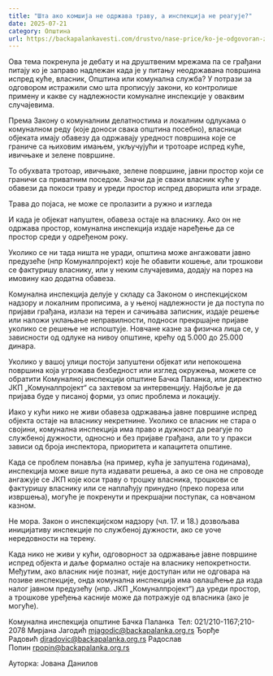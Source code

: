 ```yaml
---
title: "Шта ако комшија не одржава траву, а инспекција не реагује?"
date: 2025-07-21
category: Општина
url: https://backapalankavesti.com/drustvo/nase-price/ko-je-odgovoran-za-nekosenje-trave-ispred-kuce/
---
```


Ова тема покренула је дебату и на друштвеним мрежама па се грађани питају ко је заправо надлежан када је у питању неодржавана површина испред куће, власник, Општина или комунална служба? У потрази за одговором истражили смо шта прописују закони, ко контролише примену и какве су надлежности комуналне инспекције у оваквим случајевима.

Према Закону о комуналним делатностима и локалним одлукама о комуналном реду (које доноси свака општина посебно), власници објеката имају обавезу да одржавају уредност површина које се граниче са њиховим имањем, укључујући и тротоаре испред куће, ивичњаке и зелене површине.

То обухвата тротоар, ивичњаке, зелене површине, јавни простор који се граничи са приватним поседом. Значи да је сваки власник куће у обавези да покоси траву и уреди простор испред дворишта или зграде.

Трава до појаса, не може се пролазити а ружно и изгледа

И када је објекат напуштен, обавеза остаје на власнику. Ако он не одржава простор, комунална инспекција издаје наређење да се простор среди у одређеном року.

Уколико се ни тада ништа не уради, општина може ангажовати јавно предузеће (нпр Комуналпројект) које ће обавити кошење, али трошкови се фактуришу власнику, или у неким случајевима, додају на порез на имовину као додатна обавеза.

Комунална инспекција делује у складу са Законом о инспекцијском надзору и локалним прописима, а у њеној надлежности је да поступа по пријави грађана, излази на терен и сачињава записник, издаје решење или наложи уклањање неправилности, подноси прекршајне пријаве уколико се решење не испоштује. Новчане казне за физичка лица се, у зависности од одлуке на нивоу општине, крећу од 5.000 до 25.000 динара.

Уколико у вашој улици постоји запуштени објекат или непокошена површина која угрожава безбедност или изглед окружења, можете се обратити Комуналној инспекцији општине Бачка Паланка, или директно ЈКП „Комуналпројект“ са захтевом за интервенцију. Најбоље је да пријава буде у писаној форми, уз опис проблема и локацију.

Иако у кући нико не живи обавеза одржавања јавне површине испред објекта остаје на власнику некретнине. Уколико се власник не стара о својини, комунална инспекција има право и дужност да реагује по службеној дужности, односно и без пријаве грађана, али то у пракси зависи од броја инспектора, приоритета и капацитета општине.

Када се проблем понавља (на пример, кућа је запуштена годинама), инспекција може више пута издавати решења, а ако се она не спроводе ангажује се ЈКП које коси траву о трошку власника, трошкови се фактуришу власнику или се наплаћују принудно (преко пореза или извршења), могуће је покренути и прекршајни поступак, са новчаном казном.

Не мора. Закон о инспекцијском надзору (чл. 17. и 18.) дозвољава иницијативу инспекције по службеној дужности, ако се уоче нередовности на терену.

Када нико не живи у кући, одговорност за одржавање јавне површине испред објекта и даље формално остаје на власнику непокретности. Међутим, ако власник није познат, није доступан или не одговара на позиве инспекције, онда комунална инспекција има овлашћење да изда налог јавном предузећу (нпр. ЈКП „Комуналпројект“) да уреди простор, а трошкове уређења касније може да потражује од власника (ако је могуће).

Комунална инспекција општине Бачка Паланка 
Тел: 021/210-1167;210-2078
Мирјана Јагодић mjagodic@backapalanka.org.rs
Ђорђе Радовић djradovic@backapalanka.org.rs
Радослав Попин rpopin@backapalanka.org.rs

Ауторка: Јована Данилов
